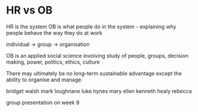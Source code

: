 # HR vs OB

HR is the system
OB is what people do in the system
    - explaining why people behave the way they do at work

individual -> group -> organisation

OB is an applied social science involving study of people, groups, decision making, power, politics, ethics, culture

There may ultimately be no long-term sustainable advantage except the ability to organise and manage.

bridget walsh
mark loughnane
luke hynes
mary ellen 
kenneth healy
rebecca

group presentation on week 9